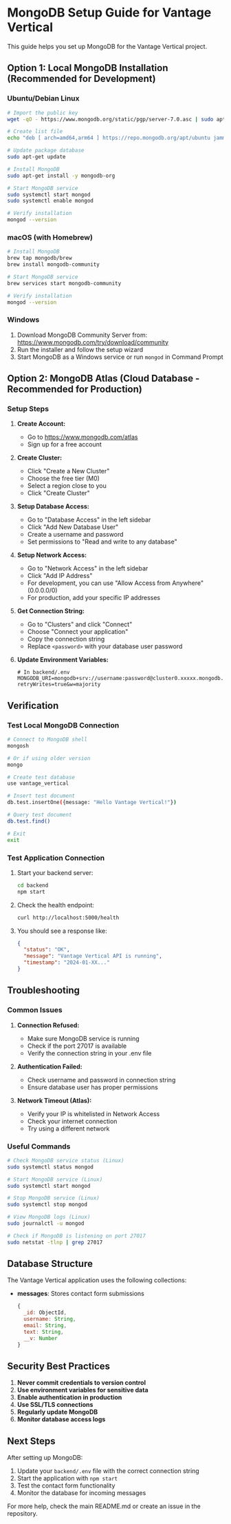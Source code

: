 # MongoDB Setup Guide for Vantage Vertical

This guide helps you set up MongoDB for the Vantage Vertical project.

## Option 1: Local MongoDB Installation (Recommended for Development)

### Ubuntu/Debian Linux

```bash
# Import the public key
wget -qO - https://www.mongodb.org/static/pgp/server-7.0.asc | sudo apt-key add -

# Create list file
echo "deb [ arch=amd64,arm64 ] https://repo.mongodb.org/apt/ubuntu jammy/mongodb-org/7.0 multiverse" | sudo tee /etc/apt/sources.list.d/mongodb-org-7.0.list

# Update package database
sudo apt-get update

# Install MongoDB
sudo apt-get install -y mongodb-org

# Start MongoDB service
sudo systemctl start mongod
sudo systemctl enable mongod

# Verify installation
mongod --version
```

### macOS (with Homebrew)

```bash
# Install MongoDB
brew tap mongodb/brew
brew install mongodb-community

# Start MongoDB service
brew services start mongodb-community

# Verify installation
mongod --version
```

### Windows

1. Download MongoDB Community Server from: https://www.mongodb.com/try/download/community
2. Run the installer and follow the setup wizard
3. Start MongoDB as a Windows service or run `mongod` in Command Prompt

## Option 2: MongoDB Atlas (Cloud Database - Recommended for Production)

### Setup Steps

1. **Create Account:**
   - Go to https://www.mongodb.com/atlas
   - Sign up for a free account

2. **Create Cluster:**
   - Click "Create a New Cluster"
   - Choose the free tier (M0)
   - Select a region close to you
   - Click "Create Cluster"

3. **Setup Database Access:**
   - Go to "Database Access" in the left sidebar
   - Click "Add New Database User"
   - Create a username and password
   - Set permissions to "Read and write to any database"

4. **Setup Network Access:**
   - Go to "Network Access" in the left sidebar
   - Click "Add IP Address"
   - For development, you can use "Allow Access from Anywhere" (0.0.0.0/0)
   - For production, add your specific IP addresses

5. **Get Connection String:**
   - Go to "Clusters" and click "Connect"
   - Choose "Connect your application"
   - Copy the connection string
   - Replace `<password>` with your database user password

6. **Update Environment Variables:**
   ```env
   # In backend/.env
   MONGODB_URI=mongodb+srv://username:password@cluster0.xxxxx.mongodb.net/vantage_vertical?retryWrites=true&w=majority
   ```

## Verification

### Test Local MongoDB Connection

```bash
# Connect to MongoDB shell
mongosh

# Or if using older version
mongo

# Create test database
use vantage_vertical

# Insert test document
db.test.insertOne({message: "Hello Vantage Vertical!"})

# Query test document
db.test.find()

# Exit
exit
```

### Test Application Connection

1. Start your backend server:
   ```bash
   cd backend
   npm start
   ```

2. Check the health endpoint:
   ```bash
   curl http://localhost:5000/health
   ```

3. You should see a response like:
   ```json
   {
     "status": "OK",
     "message": "Vantage Vertical API is running",
     "timestamp": "2024-01-XX..."
   }
   ```

## Troubleshooting

### Common Issues

1. **Connection Refused:**
   - Make sure MongoDB service is running
   - Check if the port 27017 is available
   - Verify the connection string in your .env file

2. **Authentication Failed:**
   - Check username and password in connection string
   - Ensure database user has proper permissions

3. **Network Timeout (Atlas):**
   - Verify your IP is whitelisted in Network Access
   - Check your internet connection
   - Try using a different network

### Useful Commands

```bash
# Check MongoDB service status (Linux)
sudo systemctl status mongod

# Start MongoDB service (Linux)
sudo systemctl start mongod

# Stop MongoDB service (Linux)
sudo systemctl stop mongod

# View MongoDB logs (Linux)
sudo journalctl -u mongod

# Check if MongoDB is listening on port 27017
sudo netstat -tlnp | grep 27017
```

## Database Structure

The Vantage Vertical application uses the following collections:

- **messages**: Stores contact form submissions
  ```javascript
  {
    _id: ObjectId,
    username: String,
    email: String,
    text: String,
    __v: Number
  }
  ```

## Security Best Practices

1. **Never commit credentials to version control**
2. **Use environment variables for sensitive data**
3. **Enable authentication in production**
4. **Use SSL/TLS connections**
5. **Regularly update MongoDB**
6. **Monitor database access logs**

## Next Steps

After setting up MongoDB:

1. Update your `backend/.env` file with the correct connection string
2. Start the application with `npm start`
3. Test the contact form functionality
4. Monitor the database for incoming messages

For more help, check the main README.md or create an issue in the repository.